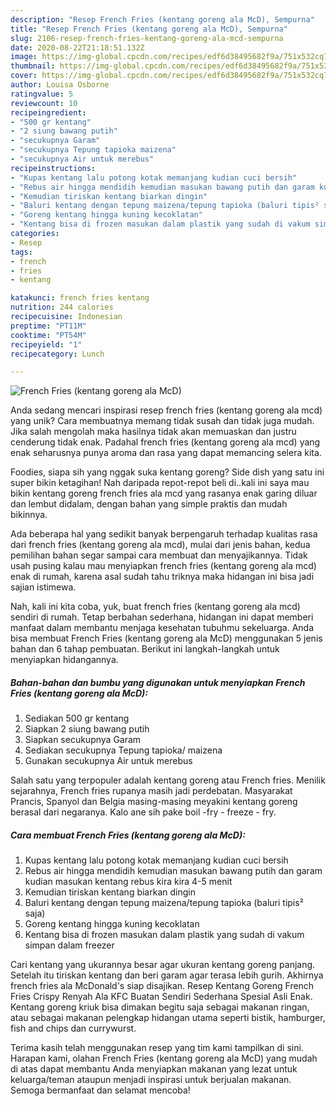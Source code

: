 ```yaml
---
description: "Resep French Fries (kentang goreng ala McD), Sempurna"
title: "Resep French Fries (kentang goreng ala McD), Sempurna"
slug: 2106-resep-french-fries-kentang-goreng-ala-mcd-sempurna
date: 2020-08-22T21:18:51.132Z
image: https://img-global.cpcdn.com/recipes/edf6d38495682f9a/751x532cq70/french-fries-kentang-goreng-ala-mcd-foto-resep-utama.jpg
thumbnail: https://img-global.cpcdn.com/recipes/edf6d38495682f9a/751x532cq70/french-fries-kentang-goreng-ala-mcd-foto-resep-utama.jpg
cover: https://img-global.cpcdn.com/recipes/edf6d38495682f9a/751x532cq70/french-fries-kentang-goreng-ala-mcd-foto-resep-utama.jpg
author: Louisa Osborne
ratingvalue: 5
reviewcount: 10
recipeingredient:
- "500 gr kentang"
- "2 siung bawang putih"
- "secukupnya Garam"
- "secukupnya Tepung tapioka maizena"
- "secukupnya Air untuk merebus"
recipeinstructions:
- "Kupas kentang lalu potong kotak memanjang kudian cuci bersih"
- "Rebus air hingga mendidih kemudian masukan bawang putih dan garam kudian masukan kentang rebus kira kira 4-5 menit"
- "Kemudian tiriskan kentang biarkan dingin"
- "Baluri kentang dengan tepung maizena/tepung tapioka (baluri tipis² saja)"
- "Goreng kentang hingga kuning kecoklatan"
- "Kentang bisa di frozen masukan dalam plastik yang sudah di vakum simpan dalam freezer"
categories:
- Resep
tags:
- french
- fries
- kentang

katakunci: french fries kentang 
nutrition: 244 calories
recipecuisine: Indonesian
preptime: "PT11M"
cooktime: "PT54M"
recipeyield: "1"
recipecategory: Lunch

---
```



![French Fries (kentang goreng ala McD)](https://img-global.cpcdn.com/recipes/edf6d38495682f9a/751x532cq70/french-fries-kentang-goreng-ala-mcd-foto-resep-utama.jpg)

Anda sedang mencari inspirasi resep french fries (kentang goreng ala mcd) yang unik? Cara membuatnya memang tidak susah dan tidak juga mudah. Jika salah mengolah maka hasilnya tidak akan memuaskan dan justru cenderung tidak enak. Padahal french fries (kentang goreng ala mcd) yang enak seharusnya punya aroma dan rasa yang dapat memancing selera kita.

Foodies, siapa sih yang nggak suka kentang goreng? Side dish yang satu ini super bikin ketagihan! Nah daripada repot-repot beli di..kali ini saya mau bikin kentang goreng french fries ala mcd yang rasanya enak garing diluar dan lembut didalam, dengan bahan yang simple praktis dan mudah bikinnya.

Ada beberapa hal yang sedikit banyak berpengaruh terhadap kualitas rasa dari french fries (kentang goreng ala mcd), mulai dari jenis bahan, kedua pemilihan bahan segar sampai cara membuat dan menyajikannya. Tidak usah pusing kalau mau menyiapkan french fries (kentang goreng ala mcd) enak di rumah, karena asal sudah tahu triknya maka hidangan ini bisa jadi sajian istimewa.


Nah, kali ini kita coba, yuk, buat french fries (kentang goreng ala mcd) sendiri di rumah. Tetap berbahan sederhana, hidangan ini dapat memberi manfaat dalam membantu menjaga kesehatan tubuhmu sekeluarga. Anda bisa membuat French Fries (kentang goreng ala McD) menggunakan 5 jenis bahan dan 6 tahap pembuatan. Berikut ini langkah-langkah untuk menyiapkan hidangannya.

<!--inarticleads1-->

##### Bahan-bahan dan bumbu yang digunakan untuk menyiapkan French Fries (kentang goreng ala McD):

1. Sediakan 500 gr kentang
1. Siapkan 2 siung bawang putih
1. Siapkan secukupnya Garam
1. Sediakan secukupnya Tepung tapioka/ maizena
1. Gunakan secukupnya Air untuk merebus


Salah satu yang terpopuler adalah kentang goreng atau French fries. Menilik sejarahnya, French fries rupanya masih jadi perdebatan. Masyarakat Prancis, Spanyol dan Belgia masing-masing meyakini kentang goreng berasal dari negaranya. Kalo ane sih pake boil -fry - freeze - fry. 

<!--inarticleads2-->

##### Cara membuat French Fries (kentang goreng ala McD):

1. Kupas kentang lalu potong kotak memanjang kudian cuci bersih
1. Rebus air hingga mendidih kemudian masukan bawang putih dan garam kudian masukan kentang rebus kira kira 4-5 menit
1. Kemudian tiriskan kentang biarkan dingin
1. Baluri kentang dengan tepung maizena/tepung tapioka (baluri tipis² saja)
1. Goreng kentang hingga kuning kecoklatan
1. Kentang bisa di frozen masukan dalam plastik yang sudah di vakum simpan dalam freezer


Cari kentang yang ukurannya besar agar ukuran kentang goreng panjang. Setelah itu tiriskan kentang dan beri garam agar terasa lebih gurih. Akhirnya french fries ala McDonald&#39;s siap disajikan. Resep Kentang Goreng French Fries Crispy Renyah Ala KFC Buatan Sendiri Sederhana Spesial Asli Enak. Kentang goreng kriuk bisa dimakan begitu saja sebagai makanan ringan, atau sebagai makanan pelengkap hidangan utama seperti bistik, hamburger, fish and chips dan currywurst. 

Terima kasih telah menggunakan resep yang tim kami tampilkan di sini. Harapan kami, olahan French Fries (kentang goreng ala McD) yang mudah di atas dapat membantu Anda menyiapkan makanan yang lezat untuk keluarga/teman ataupun menjadi inspirasi untuk berjualan makanan. Semoga bermanfaat dan selamat mencoba!
